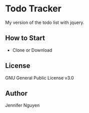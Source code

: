 # Todo Tracker
My version of the todo list with jquery.

## How to Start
- Clone or Download

## License
GNU General Public License v3.0

## Author
Jennifer Nguyen